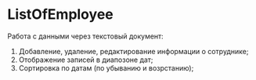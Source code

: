 # ListOfEmployee
Работа с данными через текстовый документ:
1. Добавление, удаление, редактирование информации о сотруднике;
2. Отображение записей в диапозоне дат;
3. Сортировка по датам (по убыванию и возрстанию);

